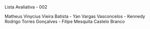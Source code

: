 Lista Avaliativa - 002

Matheus Vinycius Vieira Batista -
Yan Vargas Vasconcelos -
Kennedy Rodrigo Torres Gonçalves -
Filipe Mesquita Castelo Branco 
